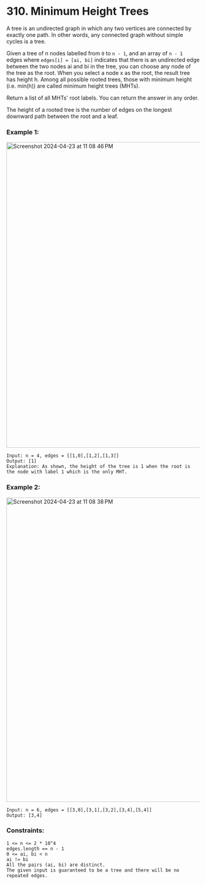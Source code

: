 # 310. Minimum Height Trees


A tree is an undirected graph in which any two vertices are connected by exactly one path. In other words, any connected graph without simple cycles is a tree.

Given a tree of n nodes labelled from `0` to `n - 1`, and an array of `n - 1` edges where `edges[i] = [ai, bi]` indicates that there is an undirected edge between the two nodes ai and bi in the tree, you can choose any node of the tree as the root. When you select a node x as the root, the result tree has height h. Among all possible rooted trees, those with minimum height (i.e. min(h))  are called minimum height trees (MHTs).

Return a list of all MHTs' root labels. You can return the answer in any order.

The height of a rooted tree is the number of edges on the longest downward path between the root and a leaf.

 

### Example 1:
<img width="796" alt="Screenshot 2024-04-23 at 11 08 46 PM" src="https://github.com/Alisherka7/LeetCode/assets/38793933/ce5bb0ef-ab2b-4e73-900f-f9c6a987b3e7">

```
Input: n = 4, edges = [[1,0],[1,2],[1,3]]
Output: [1]
Explanation: As shown, the height of the tree is 1 when the root is the node with label 1 which is the only MHT.
```
### Example 2:
<img width="793" alt="Screenshot 2024-04-23 at 11 08 38 PM" src="https://github.com/Alisherka7/LeetCode/assets/38793933/ca18b97d-db53-45a8-b101-a55636352f27">

```
Input: n = 6, edges = [[3,0],[3,1],[3,2],[3,4],[5,4]]
Output: [3,4]
```
 

### Constraints:
```
1 <= n <= 2 * 10^4
edges.length == n - 1
0 <= ai, bi < n
ai != bi
All the pairs (ai, bi) are distinct.
The given input is guaranteed to be a tree and there will be no repeated edges.
```
